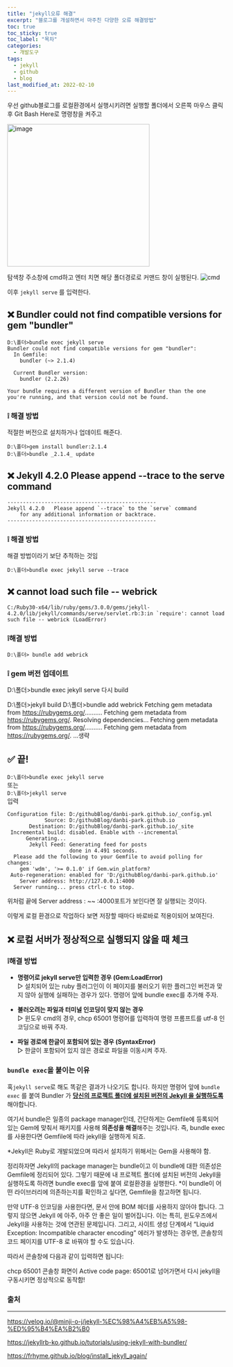 ```yaml
---
title: "jekyll오류 해결"
excerpt: "블로그를 개설하면서 마주친 다양한 오류 해결방법"
toc: true
toc_sticky: true
toc_label: "목차"
categories:
  - 개발도구
tags:
  - jekyll
  - github
  - blog
last_modified_at: 2022-02-10
---
```





우선 github블로그를 로컬환경에서 실행시키려면
실행할 폴더에서 오른쪽 마우스 클릭 후 Git Bash Here로 명령창을 켜주고   

<img width="328" alt="image" src="https://user-images.githubusercontent.com/86641773/153336602-84af3a07-5be7-4f81-9403-2eabb6e05243.png">

탐색창 주소창에 cmd하고 엔터 치면 해당 폴더경로로 커맨드 창이 실행된다.
![cmd](https://user-images.githubusercontent.com/86641773/153548801-7b551952-8162-4072-87ac-9c77aeedb44c.gif)

이후 `jekyll serve` 를 입력한다. 


## ❌ Bundler could not find compatible versions for gem "bundler"

```text
D:\폴더>bundle exec jekyll serve
Bundler could not find compatible versions for gem "bundler":
  In Gemfile:
    bundler (~> 2.1.4)

  Current Bundler version:
    bundler (2.2.26)

Your bundle requires a different version of Bundler than the one you're running, and that version could not be found.
```

### ❕ 해결 방법
적절한 버전으로 설치하거나 업데이트 해준다. 
```
D:\폴더>gem install bundler:2.1.4  
D:\폴더>bundle _2.1.4_ update
```

## ❌ Jekyll 4.2.0 Please append --trace to the serve command
```
------------------------------------------------
Jekyll 4.2.0   Please append `--trace` to the `serve` command
    for any additional information or backtrace.
------------------------------------------------
```
### ❕ 해결 방법
해결 방법이라기 보단 추적하는 것임
```
D:\폴더>bundle exec jekyll serve --trace
```

## ❌ cannot load such file -- webrick
```
C:/Ruby30-x64/lib/ruby/gems/3.0.0/gems/jekyll-4.2.0/lib/jekyll/commands/serve/servlet.rb:3:in `require': cannot load such file -- webrick (LoadError)
```
### ❕해결 방법
```
D:\폴더> bundle add webrick
```

### ❕ gem 버전 업데이트
D:\폴더>bundle exec jekyll serve
다시 build

D:\폴더>jekyll build
D:\폴더>bundle add webrick
Fetching gem metadata from https://rubygems.org/..........
Fetching gem metadata from https://rubygems.org/.
Resolving dependencies...
Fetching gem metadata from https://rubygems.org/..........
Fetching gem metadata from https://rubygems.org/.
...생략

## ✅ 끝!

`D:\폴더>bundle exec jekyll serve`  
또는  
`D:\폴더>jekyll serve`  
입력
```
Configuration file: D:/githubBlog/danbi-park.github.io/_config.yml
            Source: D:/githubBlog/danbi-park.github.io
       Destination: D:/githubBlog/danbi-park.github.io/_site
 Incremental build: disabled. Enable with --incremental
      Generating...
       Jekyll Feed: Generating feed for posts
                    done in 4.491 seconds.
  Please add the following to your Gemfile to avoid polling for changes:
    gem 'wdm', '>= 0.1.0' if Gem.win_platform?
 Auto-regeneration: enabled for 'D:/githubBlog/danbi-park.github.io'
    Server address: http://127.0.0.1:4000
  Server running... press ctrl-c to stop.
```

위처럼 끝에 Server address : ~~ :4000포트가 보인다면 잘 실행되는 것이다.

이렇게 로컬 환경으로 작업하다 보면 저장할 때마다 바로바로 적용이되어 보여진다. 


## ❌ 로컬 서버가 정상적으로 실행되지 않을 때 체크

### ❕해결 방법
- **명령어로 jekyll serve만 입력한 경우 (Gem:LoadError)**   
▷ 설치되어 있는 ruby 플러그인이 이 페이지를 불러오기 위한 플러그인 버전과 맞지 않아 실행에 실패하는 경우가 있다. 명령어 앞에 bundle exec를 추가해 주자.

- **불러오려는 파일과 터미널 인코딩이 맞지 않는 경우**  
▷ 윈도우 cmd의 경우, chcp 65001 명령어를 입력하여 명령 프롬프트를 utf-8 인코딩으로 바꿔 주자.

- **파일 경로에 한글이 포함되어 있는 경우 (SyntaxError)**  
▷ 한글이 포함되어 있지 않은 경로로 파일을 이동시켜 주자.

### `bundle exec`을 붙이는 이유
혹`jekyll serve`로 해도 똑같은 결과가 나오기도 합니다. 하지만 명령어 앞에 `bundle exec` 를 붙여 Bundler 가 <u>**당신의 프로젝트 폴더에 설치된 버전의 Jekyll 을 실행하도록**</u> 해야합니다.

여기서 bundle은 일종의 package manager인데, 간단하게는 Gemfile에 등록되어 있는 Gem에 맞춰서 패키지를 사용해 **의존성을 해결**해주는 것입니다.
즉, bundle exec를 사용한다면 Gemfile에 따라 jekyll을 실행하게 되죠.

*Jekyll은 Ruby로 개발되었으며 따라서 설치하기 위해서는 Gem을 사용해야 함.

정리하자면 Jekyll의 package manager는 bundle이고 이 bundle에 대한 의존성은 Gemfile에 정리되어 있다. 그렇기 때문에 내 프로젝트 폴더에 설치된 버전의 Jekyll을 실행하도록 하려면 bundle exec를 앞에 붙여 로컬환경을 실행한다.
 *이 bundle이 어떤 라이브러리에 의존하는지를 확인하고 싶다면, Gemfile을 참고하면 됩니다.




만약 UTF-8 인코딩을 사용한다면, 문서 안에 BOM 헤더를 사용하지 않아야 합니다.
그렇지 않으면 Jekyll 에 아주, 아주 안 좋은 일이 벌어집니다.
이는 특히, 윈도우즈에서 Jekyll을 사용하는 것에 연관된 문제입니다.
그리고, 사이트 생성 단계에서 “Liquid Exception: Incompatible character encoding” 에러가 발생하는 경우엔,
콘솔창의 코드 페이지를 UTF-8 로 바꿔야 할 수도 있습니다.

따라서 콘솔창에 다음과 같이 입력하면 됩니다:

chcp 65001
콘솔창 화면이 Active code page: 65001로 넘어가면서
다시 jekyll을 구동시키면 정상적으로 동작함!


### 출처 
--- 
https://velog.io/@minji-o-j/jekyll-%EC%98%A4%EB%A5%98-%ED%95%B4%EA%B2%B0

https://jekyllrb-ko.github.io/tutorials/using-jekyll-with-bundler/

https://frhyme.github.io/blog/install_jekyll_again/